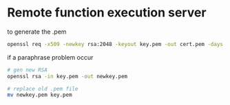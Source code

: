 # Remote function execution server

to generate the .pem

```bash
openssl req -x509 -newkey rsa:2048 -keyout key.pem -out cert.pem -days 365
```

if a paraphrase problem occur 

```bash
# gen new RSA
openssl rsa -in key.pem -out newkey.pem 

# replace old .pem file
mv newkey.pem key.pem
```

